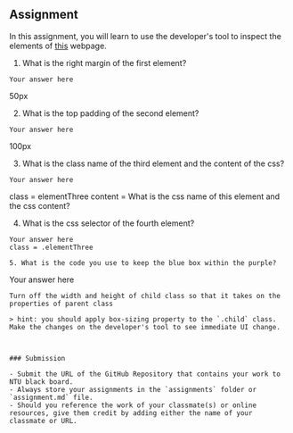 ## Assignment

In this assignment, you will learn to use the developer's tool to inspect the elements of [this](https://nznznh.csb.app/) webpage.

1. What is the right margin of the first element? 
```
Your answer here
```
50px

2. What is the top padding of the second element?
```
Your answer here
```
100px

3. What is the class name of the third element and the content of the css?
```
Your answer here
```
class = elementThree
content = What is the css name of this element and the css content?

4. What is the css selector of the fourth element?
```
Your answer here
class = .elementThree

5. What is the code you use to keep the blue box within the purple?
```
Your answer here
```
Turn off the width and height of child class so that it takes on the properties of parent class

> hint: you should apply box-sizing property to the `.child` class. Make the changes on the developer's tool to see immediate UI change.



### Submission 

- Submit the URL of the GitHub Repository that contains your work to NTU black board.
- Always store your assignments in the `assignments` folder or `assignment.md` file.
- Should you reference the work of your classmate(s) or online resources, give them credit by adding either the name of your classmate or URL. 